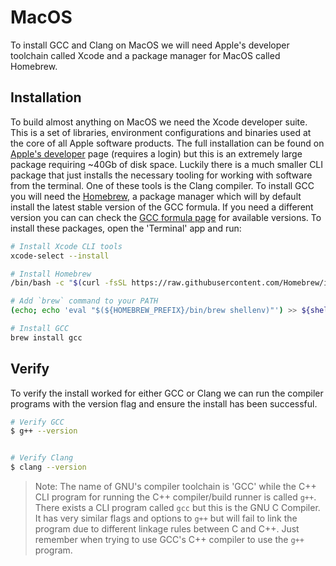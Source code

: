 # MacOS

To install GCC and Clang on MacOS we will need Apple's developer toolchain called Xcode and a package manager for MacOS called Homebrew.

## Installation

To build almost anything on MacOS we need the Xcode developer suite. This is a set of libraries, environment configurations and binaries used at the core of all Apple software products. The full installation can be found on [Apple's developer](https://developer.apple.com/download/) page (requires a login) but this is an extremely large package requiring ~40Gb of disk space. Luckily there is a much smaller CLI package that just installs the necessary tooling for working with software from the terminal. One of these tools is the Clang compiler. To install GCC you will need the [Homebrew](https://brew.sh), a package manager which will by default install the latest stable version of the GCC formula. If you need a different version you can can check the [GCC formula page](https://formulae.brew.sh/formula/gcc#default) for available versions. To install these packages, open the 'Terminal' app and run:

```sh
# Install Xcode CLI tools
xcode-select --install

# Install Homebrew
/bin/bash -c "$(curl -fsSL https://raw.githubusercontent.com/Homebrew/install/HEAD/install.sh)"

# Add `brew` command to your PATH
(echo; echo 'eval "$(${HOMEBREW_PREFIX}/bin/brew shellenv)"') >> ${shell_profile}

# Install GCC
brew install gcc
```

## Verify

To verify the install worked for either GCC or Clang we can run the compiler programs with the version flag and ensure the install has been successful.

```sh
# Verify GCC
$ g++ --version


# Verify Clang
$ clang --version

```

> Note: The name of GNU's compiler toolchain is 'GCC' while the C++ CLI program for running the C++ compiler/build runner is called `g++`. There exists a CLI program called `gcc` but this is the GNU C Compiler. It has very similar flags and options to `g++` but will fail to link the program due to different linkage rules between C and C++. Just remember when trying to use GCC's C++ compiler to use the `g++` program.
